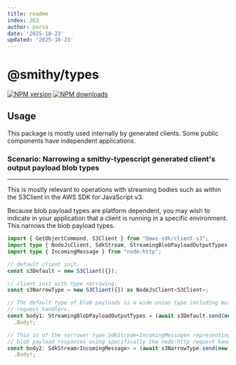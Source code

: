 ```yaml
---
title: readme
index: 263
author: parsa
date: '2025-10-23'
updated: '2025-10-23'
---
```

# @smithy/types

[![NPM version](https://img.shields.io/npm/v/@smithy/types/latest.svg)](https://www.npmjs.com/package/@smithy/types)
[![NPM downloads](https://img.shields.io/npm/dm/@smithy/types.svg)](https://www.npmjs.com/package/@smithy/types)

## Usage

This package is mostly used internally by generated clients.
Some public components have independent applications.

### Scenario: Narrowing a smithy-typescript generated client's output payload blob types

---

This is mostly relevant to operations with streaming bodies such as within
the S3Client in the AWS SDK for JavaScript v3.

Because blob payload types are platform dependent, you may wish to indicate in your application that a client is running in a specific
environment. This narrows the blob payload types.

```typescript
import { GetObjectCommand, S3Client } from "@aws-sdk/client-s3";
import type { NodeJsClient, SdkStream, StreamingBlobPayloadOutputTypes } from "@smithy/types";
import type { IncomingMessage } from "node:http";

// default client init.
const s3Default = new S3Client({});

// client init with type narrowing.
const s3NarrowType = new S3Client({}) as NodeJsClient<S3Client>;

// The default type of blob payloads is a wide union type including multiple possible
// request handlers.
const body1: StreamingBlobPayloadOutputTypes = (await s3Default.send(new GetObjectCommand({ Key: "", Bucket: "" })))
  .Body!;

// This is of the narrower type SdkStream<IncomingMessage> representing
// blob payload responses using specifically the node:http request handler.
const body2: SdkStream<IncomingMessage> = (await s3NarrowType.send(new GetObjectCommand({ Key: "", Bucket: "" })))
  .Body!;
```
